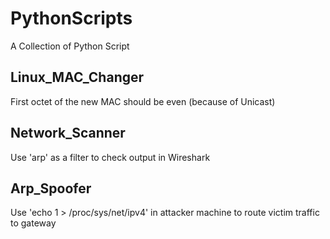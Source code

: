 # PythonScripts
A Collection of Python Script
## Linux_MAC_Changer
First octet of the new MAC should be even (because of Unicast)
## Network_Scanner
Use 'arp' as a filter to check output in Wireshark
## Arp_Spoofer
Use 'echo 1 > /proc/sys/net/ipv4' in attacker machine to route victim traffic to gateway
